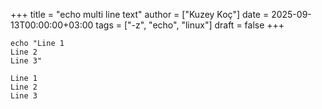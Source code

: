 +++
title = "echo multi line text"
author = ["Kuzey Koç"]
date = 2025-09-13T00:00:00+03:00
tags = ["-z", "echo", "linux"]
draft = false
+++

```shell
echo "Line 1
Line 2
Line 3"
```

```text
Line 1
Line 2
Line 3
```
